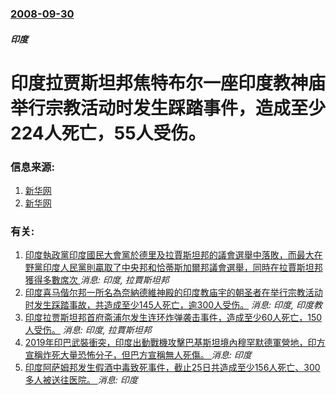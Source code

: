 ### [2008-09-30](/news/2008/09/30/index.md)

##### 印度
# 印度拉贾斯坦邦焦特布尔一座印度教神庙举行宗教活动时发生踩踏事件，造成至少224人死亡，55人受伤。




### 信息来源:

1. [新华网](http://news.xinhuanet.com/world/2008-09/30/content_10136677.htm)
2. [新华网](http://news.xinhuanet.com/world/2008-10/02/content_10140574.htm)

### 有关:

1. [ 印度執政黨印度國民大會黨於德里及拉賈斯坦邦的議會選舉中落敗，而最大在野黨印度人民黨則贏取了中央邦和恰蒂斯加爾邦議會選舉，同時在拉賈斯坦邦獲得多數席次 ](/news/2013/12/8/印度執政黨印度國民大會黨於德里及拉賈斯坦邦的議會選舉中落敗-而最大在野黨印度人民黨則贏取了中央邦和恰蒂斯加爾邦議會選舉.md) _消息: 印度, 拉賈斯坦邦_
2. [ 印度喜马偕尔邦一所名為奈納德維神殿的印度教庙宇的朝圣者在举行宗教活动时发生踩踏事故，共造成至少145人死亡，逾300人受伤。](/news/2008/08/3/印度喜马偕尔邦一所名為奈納德維神殿的印度教庙宇的朝圣者在举行宗教活动时发生踩踏事故-共造成至少145人死亡-逾300人.md) _消息: 印度, 印度教_
3. [印度拉贾斯坦邦首府斋浦尔发生连环炸弹袭击事件，造成至少60人死亡，150人受伤。](/news/2008/05/13/印度拉贾斯坦邦首府斋浦尔发生连环炸弹袭击事件-造成至少60人死亡-150人受伤.md) _消息: 印度, 拉賈斯坦邦_
4. [2019年印巴武裝衝突，印度出動戰機攻擊巴基斯坦境內穆罕默德軍營地，印方宣稱炸死大量恐怖分子，但巴方宣稱無人死傷。 ](/news/2019/02/26/2019年印巴武裝衝突-印度出動戰機攻擊巴基斯坦境內穆罕默德軍營地-印方宣稱炸死大量恐怖分子-但巴方宣稱無人死傷.md) _消息: 印度_
5. [印度阿萨姆邦发生假酒中毒致死事件，截止25日共造成至少156人死亡、300多人被送往医院。 ](/news/2019/02/21/印度阿萨姆邦发生假酒中毒致死事件-截止25日共造成至少156人死亡-300多人被送往医院.md) _消息: 印度_
